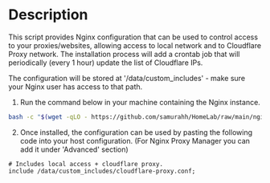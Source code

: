 # Description
This script provides Nginx configuration that can be used to control access to your proxies/websites, allowing access to local network and to Cloudflare Proxy network.
The installation process will add a crontab job that will periodically (every 1 hour) update the list of Cloudflare IPs.

The configuration will be stored at '/data/custom_includes' - make sure your Nginx user has access to that path.

1. Run the command below in your machine containing the Nginx instance.
```bash
bash -c "$(wget -qLO - https://github.com/samurahh/HomeLab/raw/main/nginx/cloudflare-proxy/installation.sh)"
```
2. Once installed, the configuration can be used by pasting the following code into your host configuration. (For Nginx Proxy Manager you can add it under 'Advanced' section)
```
# Includes local access + cloudflare proxy.
include /data/custom_includes/cloudflare-proxy.conf;
```